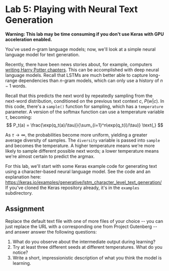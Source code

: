 # Lab 5: Playing with Neural Text Generation

**Warning: This lab may be time consuming if you don't use Keras with GPU acceleration enabled.**

You've used $n$-gram language models; now, we'll look at a simple neural language model for text generation.

Recently, there have been news stories about, for example, computers [writing Harry Potter chapters](http://www.bbc.co.uk/newsbeat/article/42348846/harry-potter-gets-a-weird-new-chapter-from-a-computer).  This can be accomplished with deep neural language models.  Recall that LSTMs are much better able to capture long-range dependencies than $n$-gram models, which can only use a history of $n-1$ words.

Recall that this predicts the next word by repeatedly sampling from the next-word distribution, conditioned on the previous text context $c$, $P(w | c)$. In this code, there's a `sample()` function for sampling, which has a `temperature` parameter.  A version of the softmax function can use a temperature variable $\tau$, becoming:
$$
P_t(a) = \frac{\exp(q_t(a)/\tau)}{\sum_{i=1}^n\exp(q_t(i)/\tau)} \text{,}
$$


As $\tau \rightarrow \infty$, the probabilities become more uniform, yielding a greater average diversity of samples.  The `diversity` variable is passed into `sample`  and becomes the temperature.  A higher temperature means we're more likely to sample different possible next words; a lower temperature means we're almost certain to predict the argmax.

For this lab, we'll start with some Keras example code for generating text using a character-based neural language model.  See the code and an explanation here: https://keras.io/examples/generative/lstm_character_level_text_generation/  If you've cloned the Keras repository already, it's in the `examples` subdirectory.

## Assignment

Replace the default text file with one of more files of your choice -- you can just replace the URL with a corresponding one from Project Gutenberg -- and answer answer the following questions:

1.  What do you observe about the intermediate output during learning?
2. Try at least three different seeds at different temperatures.  What do you notice?
3. Write a short, impressionistic description of what you think the model is learning.





## 